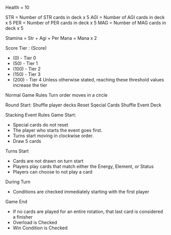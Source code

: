 Health = 10

STR = Number of STR cards in deck x 5
AGI = Number of AGI cards in deck x 5
PER = Number of PER cards in deck x 5
MAG = Number of MAG cards in deck x 5

Stamina = Str + Agi + Per
Mana = Mana x 2

Score Tier : (Score)
- (0) - Tier 0
- (50) - Tier 1
- (100) - Tier 2
- (150) - Tier 3
- (200) - Tier 4
Unless otherwise stated, reaching these threshold values increase the tier


Normal Game Rules
Turn order moves in a circle

Round Start:
Shuffle player decks
Reset Sqecial Cards
Shuffle Event Deck



Stacking Event Rules
Game Start:
- Special cards do not reset
- The player who starts the event goes first.
- Turns start moving in clockwise order.
- Draw 5 cards

Turns Start
- Cards are not drawn on turn start
- Players play cards that match either the Energy, Element, or Status
- Players can choose to not play a card

During Turn
- Conditions are checked immediately starting with the first player

Game End
- If no cards are played for an entire rotation, that last card is considered a finisher
- Overload is Checked
- Win Condition is Checked



